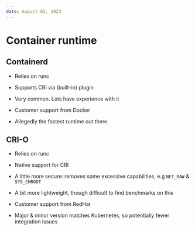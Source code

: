 ```yaml
---
date: August 03, 2023
---
```


# Container runtime

## Containerd

- Relies on runc

- Supports CRI via (built-in) plugin

- Very common. Lots have experience with it

- Customer support from Docker

- Allegedly the fastest runtime out there.

## CRI-O

- Relies on runc

- Native support for CRI

- A little more secure: removes some excessive capabilities, e.g `NET_RAW` & `SYS_CHROOT`

- A bit more lightweight, though difficult to find benchmarks on this

- Customer support from RedHat

- Major & minor version matches Kubernetes, so potentially fewer integration issues
